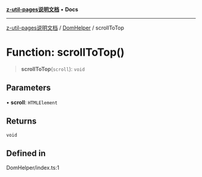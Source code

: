 [**z-util-pages说明文档**](../../README.md) • **Docs**

***

[z-util-pages说明文档](../../modules.md) / [DomHelper](../README.md) / scrollToTop

# Function: scrollToTop()

> **scrollToTop**(`scroll`): `void`

## Parameters

• **scroll**: `HTMLElement`

## Returns

`void`

## Defined in

DomHelper/index.ts:1
